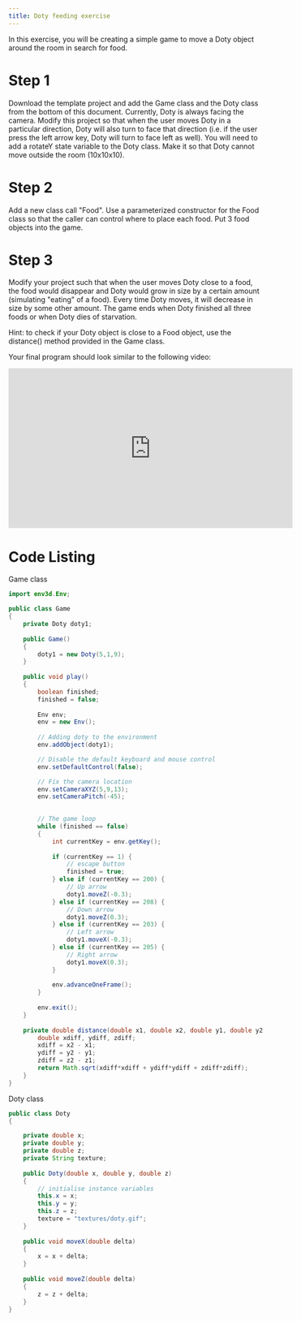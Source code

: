 ```yaml
---
title: Doty feeding exercise
---
```

In this exercise, you will be creating a simple game to move a Doty object around the room in search for food.

# Step 1

Download the template project and add the Game class and the Doty class from the bottom of this document. Currently, Doty is always facing the camera. Modify this project so that when the user moves Doty in a particular direction, Doty will also turn to face that direction (i.e. if the user press the left arrow key, Doty will turn to face left as well). You will need to add a rotateY state variable to the Doty class. Make it so that Doty cannot move outside the room (10x10x10).

# Step 2

Add a new class call "Food". Use a parameterized constructor for the Food class so that the caller can control where to place each food. Put 3 food objects into the game.

# Step 3

Modify your project such that when the user moves Doty close to a food, the food would disappear and Doty would grow in size by a certain amount (simulating "eating" of a food). Every time Doty moves, it will decrease in size by some other amount. The game ends when Doty finished all three foods or when Doty dies of starvation.

Hint: to check if your Doty object is close to a Food object, use the distance() method provided in the Game class.

Your final program should look similar to the following video:

<iframe width="560" height="315" src="https://www.youtube.com/embed/yglFOC5MPeI" frameborder="0" allowfullscreen></iframe>

# Code Listing

Game class

```java
import env3d.Env;

public class Game
{
    private Doty doty1;
    
    public Game()
    {
        doty1 = new Doty(5,1,9);        
    }
    
    public void play()
    {
        boolean finished;
        finished = false;
        
        Env env;
        env = new Env();
        
        // Adding doty to the environment
        env.addObject(doty1);

        // Disable the default keyboard and mouse control
        env.setDefaultControl(false); 

        // Fix the camera location
        env.setCameraXYZ(5,9,13);
        env.setCameraPitch(-45);

        
        // The game loop
        while (finished == false)
        {
            int currentKey = env.getKey();
            
            if (currentKey == 1) {
                // escape button
                finished = true;
            } else if (currentKey == 200) {
                // Up arrow
                doty1.moveZ(-0.3);
            } else if (currentKey == 208) {
                // Down arrow
                doty1.moveZ(0.3);
            } else if (currentKey == 203) {
                // Left arrow
                doty1.moveX(-0.3);                
            } else if (currentKey == 205) {
                // Right arrow
                doty1.moveX(0.3);
            }
          
            env.advanceOneFrame();
        }
        
        env.exit();
    }
    
    private double distance(double x1, double x2, double y1, double y2, double z1, double z2) {
        double xdiff, ydiff, zdiff;
        xdiff = x2 - x1;
        ydiff = y2 - y1;
        zdiff = z2 - z1;
        return Math.sqrt(xdiff*xdiff + ydiff*ydiff + zdiff*zdiff);
    }
}
```

Doty class

```java
public class Doty
{

    private double x;
    private double y;
    private double z;
    private String texture;
    
    public Doty(double x, double y, double z)
    {
        // initialise instance variables
        this.x = x;
        this.y = y;
        this.z = z;
        texture = "textures/doty.gif";
    }
    
    public void moveX(double delta)
    {
        x = x + delta;
    }
    
    public void moveZ(double delta)
    {
        z = z + delta;
    }
}
```
 
